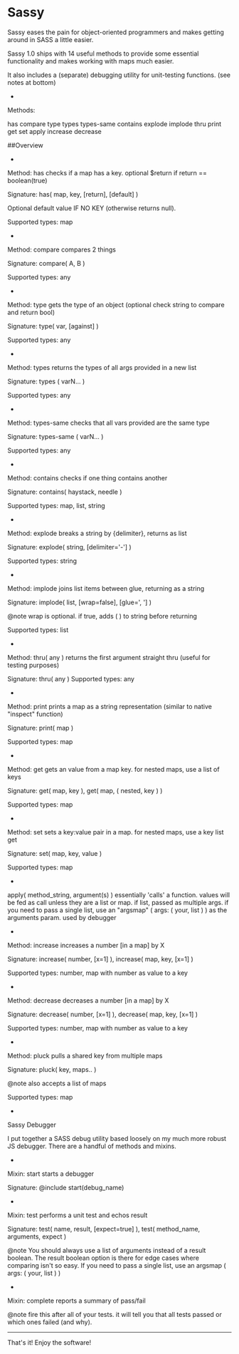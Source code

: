 # Sassy

Sassy eases the pain for object-oriented programmers and makes getting around in SASS a little easier.

Sassy 1.0 ships with 14 useful methods to provide some essential functionality and makes working with maps much easier.

It also includes a (separate) debugging utility for unit-testing functions. (see notes at bottom)

- 

Methods:

  has
	compare
	type
	types
	types-same
	contains
	explode
	implode
	thru
	print
	get
	set
	apply
	increase
	decrease

	
##Overview

-

Method: has 
checks if a map has a key. optional $return if return == boolean(true)

Signature: has( map, key, [return], [default] )

Optional default value IF NO KEY (otherwise returns null).

Supported types: map

-

Method: compare
compares 2 things

Signature: compare( A, B )

Supported types: any

-

Method: type 
gets the type of an object (optional check string to compare and return bool)

Signature: type( var, [against] )

Supported types: any

-

Method: types
returns the types of all args provided in a new list

Signature: types ( varN... )

Supported types: any

-

Method: types-same
checks that all vars provided are the same type

Signature: types-same ( varN... )

Supported types: any

-

Method: contains
checks if one thing contains another

Signature: contains( haystack, needle )

Supported types: map, list, string

- 

Method: explode
breaks a string by {delimiter}, returns as list

Signature: explode( string, [delimiter='-'] )

Supported types: string

-

Method: implode
joins list items between glue, returning as a string

Signature: implode( list, [wrap=false], [glue=', '] )

@note wrap is optional. if true, adds ( ) to string before returning

Supported types: list

-

Method: thru( any )
returns the first argument straight thru (useful for testing purposes)

Signature: thru( any )
Supported types: any

-

Method: print
prints a map as a string representation (similar to native "inspect" function)

Signature: print( map )

Supported types: map

- 

Method: get
gets an value from a map key. for nested maps, use a list of keys

Signature: get( map, key ), get( map, ( nested, key ) )

Supported types: map

- 

Method: set
sets a key:value pair in a map. for nested maps, use a key list
get

Signature: set( map, key, value )

Supported types: map

-

apply( method_string,  argument(s) )
essentially 'calls' a function. values will be fed as call unless they are a list or map. if list, passed as multiple args. if you need to pass a single list, use an "argsmap" ( args: ( your, list ) ) as the arguments param. used by debugger

- 

Method: increase
increases a number [in a map] by X

Signature: increase( number, [x=1] ), increase( map, key, [x=1] )

Supported types: number, map with number as value to a key

-

Method: decrease
decreases a number [in a map] by X

Signature: decrease( number, [x=1] ), decrease( map, key, [x=1] )

Supported types: number, map with number as value to a key

-

Method: pluck
pulls a shared key from multiple maps

Signature: pluck( key, maps.. )

@note also accepts a list of maps

Supported types: map

- 

Sassy Debugger

I put together a SASS debug utility based loosely on my much more robust JS debugger. There are a handful of methods and mixins.

-

Mixin: start
starts a debugger

Signature: @include start(debug_name)

-

Mixin: test
performs a unit test and echos result

Signature: test( name, result, [expect=true] ), test( method_name, arguments, expect )

@note You should always use a list of arguments instead of a result boolean. The result boolean option is there for edge cases where comparing isn't so easy. If you need to pass a single list, use an argsmap ( args: ( your, list ) )

- 

Mixin: complete
reports a summary of pass/fail

@note fire this after all of your tests. it will tell you that all tests passed or which ones failed (and why).

---

That's it! Enjoy the software!